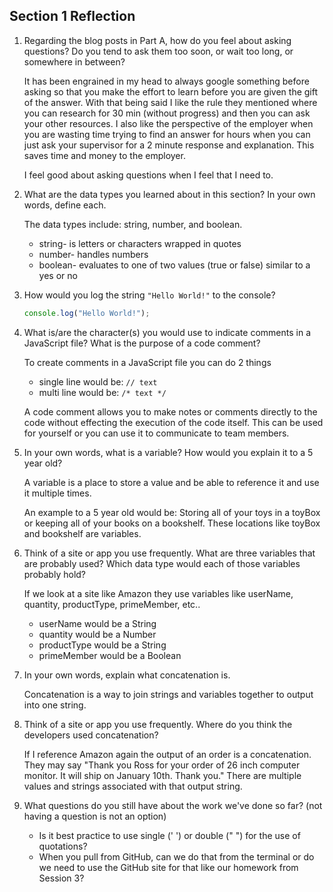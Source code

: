 ## Section 1 Reflection

1. Regarding the blog posts in Part A, how do you feel about asking questions? Do you tend to ask them too soon, or wait too long, or somewhere in between?

   It has been engrained in my head to always google something before asking so that you make the effort to learn before you are given the gift of the answer. With that being said I like the rule they mentioned where you can research for 30 min (without progress) and then you can ask your other resources. I also like the perspective of the employer when you are wasting time trying to find an answer for hours when you can just ask your supervisor for a 2 minute response and explanation. This saves time and money to the employer.

   I feel good about asking questions when I feel that I need to.

2. What are the data types you learned about in this section? In your own words, define each.

   The data types include: string, number, and boolean.

   * string- is letters or characters wrapped in quotes
   * number- handles numbers
   * boolean- evaluates to one of two values (true or false) similar to a yes or no


3. How would you log the string `"Hello World!"` to the console?

   ```Javascript
   console.log("Hello World!");
   ```

4. What is/are the character(s) you would use to indicate comments in a JavaScript file? What is the purpose of a code comment?

   To create comments in a JavaScript file you can do 2 things

   * single line would be: `// text`
   * multi line would be: `/* text */`

   A code comment allows you to make notes or comments directly to the code without effecting the execution of the code itself. This can be used for yourself or you can use it to communicate to team members.

5. In your own words, what is a variable? How would you explain it to a 5 year old?

   A variable is a place to store a value and be able to reference it and use it multiple times.

   An example to a 5 year old would be: Storing all of your toys in a toyBox or keeping all of your books on a bookshelf. These locations like toyBox and bookshelf are variables.

6. Think of a site or app you use frequently. What are three variables that are probably used? Which data type would each of those variables probably hold?

   If we look at a site like Amazon they use variables like userName, quantity, productType, primeMember, etc..

   * userName would be a String
   * quantity would be a Number
   * productType would be a String
   * primeMember would be a Boolean

7. In your own words, explain what concatenation is.

   Concatenation is a way to join strings and variables together to output into one string.

8. Think of a site or app you use frequently. Where do you think the developers used concatenation?

   If I reference Amazon again the output of an order is a concatenation. They may say "Thank you Ross for your order of 26 inch computer monitor. It will ship on January 10th. Thank you." There are multiple values and strings associated with that output string.

9. What questions do you still have about the work we've done so far? (not having a question is not an option)

   - Is it best practice to use single (' ') or double (" ") for the use of quotations?
   - When you pull from GitHub, can we do that from the terminal or do we need to use the GitHub site for that like our homework from Session 3?
